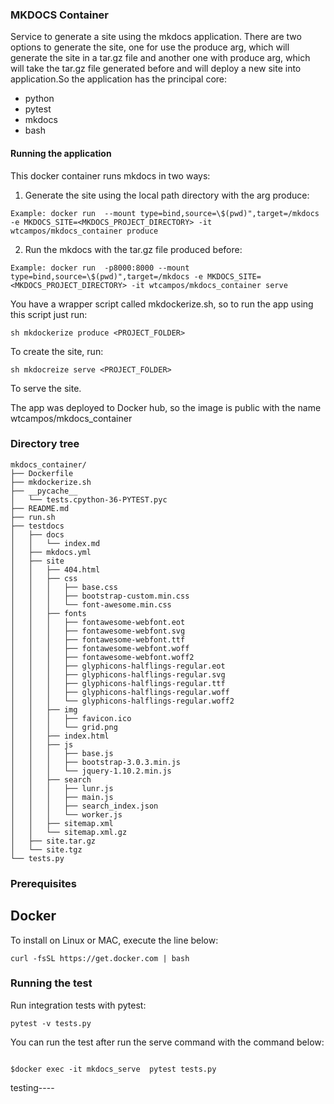 ### MKDOCS Container

Service to generate a site using the mkdocs application. There are two options to generate the site, one for use the produce arg, which will generate the site in a tar.gz file and another one with produce arg, which will take the tar.gz file generated before and will deploy a new site into application.So the application has the principal core:

- python
- pytest
- mkdocs
- bash

#### Running the application

This docker container runs mkdocs in two ways:

1. Generate the site using the local path directory with the arg produce:

```
Example: docker run  --mount type=bind,source=\$(pwd)",target=/mkdocs -e MKDOCS_SITE=<MKDOCS_PROJECT_DIRECTORY> -it wtcampos/mkdocs_container produce

```

2. Run the mkdocs with the tar.gz file produced before:

```
Example: docker run  -p8000:8000 --mount type=bind,source=\$(pwd)",target=/mkdocs -e MKDOCS_SITE=<MKDOCS_PROJECT_DIRECTORY> -it wtcampos/mkdocs_container serve

```

You have a wrapper script called mkdockerize.sh, so to run the app using this script just run:

```
sh mkdockerize produce <PROJECT_FOLDER>

```

To create the site, run:

```
sh mkdocreize serve <PROJECT_FOLDER>

```

To serve the site.

The app was deployed to Docker hub, so the image is public with the name wtcampos/mkdocs_container

### Directory tree

```
mkdocs_container/
├── Dockerfile
├── mkdockerize.sh
├── __pycache__
│   └── tests.cpython-36-PYTEST.pyc
├── README.md
├── run.sh
├── testdocs
│   ├── docs
│   │   └── index.md
│   ├── mkdocs.yml
│   ├── site
│   │   ├── 404.html
│   │   ├── css
│   │   │   ├── base.css
│   │   │   ├── bootstrap-custom.min.css
│   │   │   └── font-awesome.min.css
│   │   ├── fonts
│   │   │   ├── fontawesome-webfont.eot
│   │   │   ├── fontawesome-webfont.svg
│   │   │   ├── fontawesome-webfont.ttf
│   │   │   ├── fontawesome-webfont.woff
│   │   │   ├── fontawesome-webfont.woff2
│   │   │   ├── glyphicons-halflings-regular.eot
│   │   │   ├── glyphicons-halflings-regular.svg
│   │   │   ├── glyphicons-halflings-regular.ttf
│   │   │   ├── glyphicons-halflings-regular.woff
│   │   │   └── glyphicons-halflings-regular.woff2
│   │   ├── img
│   │   │   ├── favicon.ico
│   │   │   └── grid.png
│   │   ├── index.html
│   │   ├── js
│   │   │   ├── base.js
│   │   │   ├── bootstrap-3.0.3.min.js
│   │   │   └── jquery-1.10.2.min.js
│   │   ├── search
│   │   │   ├── lunr.js
│   │   │   ├── main.js
│   │   │   ├── search_index.json
│   │   │   └── worker.js
│   │   ├── sitemap.xml
│   │   └── sitemap.xml.gz
│   ├── site.tar.gz
│   └── site.tgz
└── tests.py
```

### Prerequisites

## Docker

To install on Linux or MAC, execute the line below:

```
curl -fsSL https://get.docker.com | bash

```

### Running the test

Run integration tests with pytest:

```
pytest -v tests.py

```

You can run the test after run the serve command with the command below:

```

$docker exec -it mkdocs_serve  pytest tests.py

```

testing----
